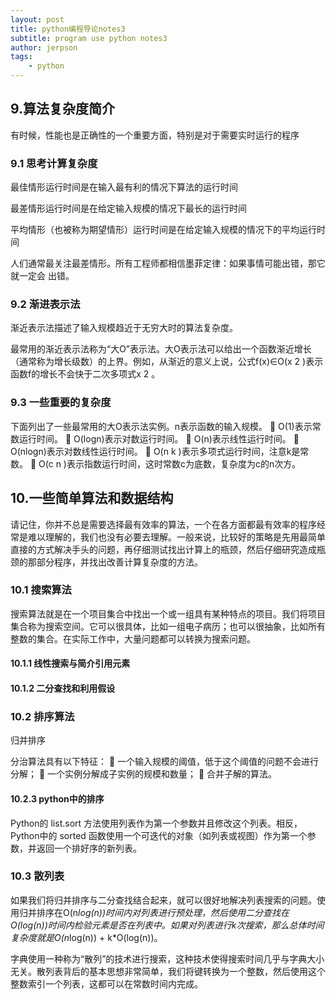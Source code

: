 ```yaml
---
layout: post
title: python编程导论notes3
subtitle: program use python notes3
author: jerpson
tags:
    - python
---
```


## 9.算法复杂度简介

有时候，性能也是正确性的一个重要方面，特别是对于需要实时运行的程序

### 9.1 思考计算复杂度

最佳情形运行时间是在输入最有利的情况下算法的运行时间

最差情形运行时间是在给定输入规模的情况下最长的运行时间

平均情形（也被称为期望情形）运行时间是在给定输入规模的情况下的平均运行时间

人们通常最关注最差情形。所有工程师都相信墨菲定律：如果事情可能出错，那它就一定会
出错。

### 9.2 渐进表示法

渐近表示法描述了输入规模趋近于无穷大时的算法复杂度。

最常用的渐近表示法称为“大O”表示法。大O表示法可以给出一个函数渐近增长（通常称为增长级数）的上界。例如，从渐近的意义上说，公式f(x)∈O(x 2 )表示函数f的增长不会快于二次多项式x 2 。

### 9.3 一些重要的复杂度

下面列出了一些最常用的大O表示法实例。n表示函数的输入规模。
  O(1)表示常数运行时间。
  O(logn)表示对数运行时间。
  O(n)表示线性运行时间。
  O(nlogn)表示对数线性运行时间。
  O(n k )表示多项式运行时间，注意k是常数。
  O(c n )表示指数运行时间，这时常数c为底数，复杂度为c的n次方。

## 10.一些简单算法和数据结构

请记住，你并不总是需要选择最有效率的算法，一个在各方面都最有效率的程序经常是难以理解的，我们也没有必要去理解。一般来说，比较好的策略是先用最简单直接的方式解决手头的问题，再仔细测试找出计算上的瓶颈，然后仔细研究造成瓶颈的那部分程序，并找出改善计算复杂度的方法。

### 10.1 搜索算法

搜索算法就是在一个项目集合中找出一个或一组具有某种特点的项目。我们将项目集合称为搜索空间。它可以很具体，比如一组电子病历；也可以很抽象，比如所有整数的集合。在实际工作中，大量问题都可以转换为搜索问题。

#### 10.1.1 线性搜索与简介引用元素

#### 10.1.2 二分查找和利用假设

### 10.2 排序算法

归并排序

分治算法具有以下特征：
  一个输入规模的阈值，低于这个阈值的问题不会进行分解；
  一个实例分解成子实例的规模和数量；
  合并子解的算法。

#### 10.2.3 python中的排序

Python的 list.sort 方法使用列表作为第一个参数并且修改这个列表。相反，Python中的 sorted 函数使用一个可迭代的对象（如列表或视图）作为第一个参数，并返回一个排好序的新列表。

### 10.3 散列表

如果我们将归并排序与二分查找结合起来，就可以很好地解决列表搜索的问题。使用归并排序在O(n*log(n))时间内对列表进行预处理，然后使用二分查找在O(log(n))时间内检验元素是否在列表中。如果对列表进行k次搜索，那么总体时间复杂度就是O(n*log(n)) + k*O(log(n))。

字典使用一种称为“散列”的技术进行搜索，这种技术使得搜索时间几乎与字典大小无关。散列表背后的基本思想非常简单，我们将键转换为一个整数，然后使用这个整数索引一个列表，这都可以在常数时间内完成。